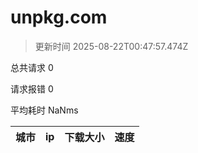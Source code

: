 
  # unpkg.com

  > 更新时间 2025-08-22T00:47:57.474Z
  
  总共请求 0

  请求报错 0

  平均耗时 NaNms

|城市|ip|下载大小|速度|
|-----|----------|---|---|

  